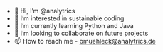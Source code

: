 - 👋 Hi, I’m @analytrics
- 👀 I’m interested in sustainable coding
- 🌱 I’m currently learning Python and Java
- 💞️ I’m looking to collaborate on future projects
- 📫 How to reach me - bmuehleck@analytrics.de
